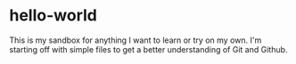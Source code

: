# hello-world
This is my sandbox for anything I want to learn or try on my own.
I'm starting off with simple files to get a better understanding of Git and Github.
